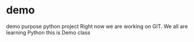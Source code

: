 # demo
demo purpose
python project
Right now we are working on GIT.
We all are learning Python
this is Demo class